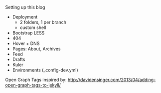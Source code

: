 Setting up this blog

* Deployment
  * 2 folders, 1 per branch
  * custom shell
* Bootstrap LESS
* 404
* Hover + DNS
* Pages: About, Archives
* Feed
* Drafts
* Kuler
* Environments (_config-dev.yml)



Open Graph Tags inspired by:
http://davidensinger.com/2013/04/adding-open-graph-tags-to-jekyll/ 